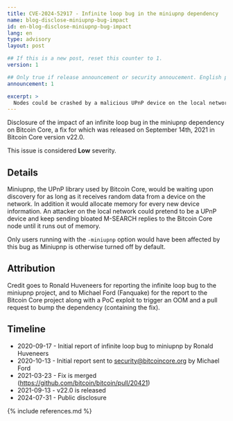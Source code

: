 ```yaml
---
title: CVE-2024-52917 - Infinite loop bug in the miniupnp dependency
name: blog-disclose-miniupnp-bug-impact
id: en-blog-disclose-miniupnp-bug-impact
lang: en
type: advisory
layout: post

## If this is a new post, reset this counter to 1.
version: 1

## Only true if release announcement or security annoucement. English posts only
announcement: 1

excerpt: >
  Nodes could be crashed by a malicious UPnP device on the local network. A fix was released on September 14th, 2021 in Bitcoin Core v22.0.
---
```


Disclosure of the impact of an infinite loop bug in the miniupnp dependency on
Bitcoin Core, a fix for which was released on September 14th, 2021 in Bitcoin
Core version v22.0.

This issue is considered **Low** severity.

## Details

Miniupnp, the UPnP library used by Bitcoin Core, would be waiting upon
discovery for as long as it receives random data from a device on the network.
In addition it would allocate memory for every new device information. An
attacker on the local network could pretend to be a UPnP device and keep
sending bloated M-SEARCH replies to the Bitcoin Core node until it runs out of
memory.

Only users running with the <code>-miniupnp</code> option would have been
affected by this bug as Miniupnp is otherwise turned off by default.

## Attribution

Credit goes to Ronald Huveneers for reporting the infinite loop bug to the
miniupnp project, and to Michael Ford (Fanquake) for the report to the Bitcoin
Core project along with a PoC exploit to trigger an OOM and a pull request to
bump the dependency (containing the fix).

## Timeline

* 2020-09-17 - Initial report of infinite loop bug to miniupnp by Ronald Huveneers
* 2020-10-13 - Initial report sent to security@bitcoincore.org by Michael Ford
* 2021-03-23 - Fix is merged (https://github.com/bitcoin/bitcoin/pull/20421)
* 2021-09-13 - v22.0 is released
* 2024-07-31 - Public disclosure

{% include references.md %}
